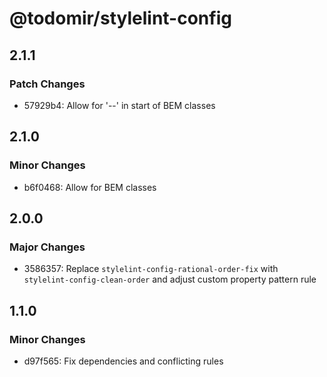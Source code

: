 # @todomir/stylelint-config

## 2.1.1

### Patch Changes

- 57929b4: Allow for '--' in start of BEM classes

## 2.1.0

### Minor Changes

- b6f0468: Allow for BEM classes

## 2.0.0

### Major Changes

- 3586357: Replace `stylelint-config-rational-order-fix` with `stylelint-config-clean-order` and adjust custom property pattern rule

## 1.1.0

### Minor Changes

- d97f565: Fix dependencies and conflicting rules
